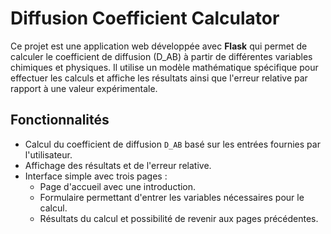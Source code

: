 # Diffusion Coefficient Calculator

Ce projet est une application web développée avec **Flask** qui permet de calculer le coefficient de diffusion (D_AB) à partir de différentes variables chimiques et physiques. 
Il utilise un modèle mathématique spécifique pour effectuer les calculs et affiche les résultats ainsi que l'erreur relative par rapport à une valeur expérimentale.

## Fonctionnalités
- Calcul du coefficient de diffusion `D_AB` basé sur les entrées fournies par l'utilisateur.
- Affichage des résultats et de l'erreur relative.
- Interface simple avec trois pages :
  - Page d'accueil avec une introduction.
  - Formulaire permettant d'entrer les variables nécessaires pour le calcul.
  - Résultats du calcul et possibilité de revenir aux pages précédentes.
